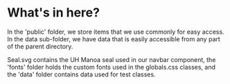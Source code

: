 # What's in here?
In the 'public' folder, we store items
that we use commonly for easy access.
In the data sub-folder, we have data
that is easily accessible from any
part of the parent directory.

Seal.svg contains the UH Manoa seal
used in our navbar component, the
'fonts' folder holds the custom fonts
used in the globals.css classes,
and the 'data' folder contains
data used for test classes.
